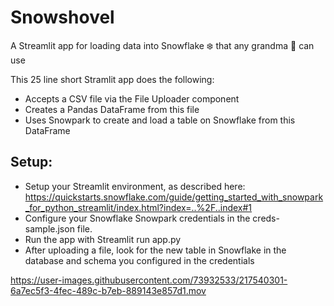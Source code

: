 # Snowshovel
A Streamlit app for loading data into Snowflake ❄️ that any grandma :older_woman: can use 

This 25 line short Stramlit app does the following:

* Accepts a CSV file via the File Uploader component
* Creates a Pandas DataFrame from this file
* Uses Snowpark to create and load a table on Snowflake from this DataFrame

## Setup:
* Setup your Streamlit environment, as described here: https://quickstarts.snowflake.com/guide/getting_started_with_snowpark_for_python_streamlit/index.html?index=..%2F..index#1
* Configure your Snowflake Snowpark credentials in the creds-sample.json file.
* Run the app with Streamlit run app.py
* After uploading a file, look for the new table in Snowflake in the database and schema you configured in the credentials


https://user-images.githubusercontent.com/73932533/217540301-6a7ec5f3-4fec-489c-b7eb-889143e857d1.mov

